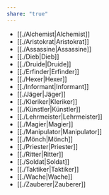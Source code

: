 ```yaml
---
share: "true"
---
```

- [[./Alchemist|Alchemist]]  
- [[./Aristokrat|Aristokrat]]  
- [[./Assassine|Assassine]]  
- [[./Dieb|Dieb]]  
- [[./Druide|Druide]]  
- [[./Erfinder|Erfinder]]  
- [[./Hexer|Hexer]]  
- [[./Informant|Informant]]  
- [[./Jäger|Jäger]]  
- [[./Kleriker|Kleriker]]  
- [[./Künstler|Künstler]]  
- [[./Lehrmeister|Lehrmeister]]  
- [[./Magier|Magier]]  
- [[./Manipulator|Manipulator]]  
- [[./Mönch|Mönch]]  
- [[./Priester|Priester]]  
- [[./Ritter|Ritter]]  
- [[./Soldat|Soldat]]  
- [[./Taktiker|Taktiker]]  
- [[./Wache|Wache]]  
- [[./Zauberer|Zauberer]]